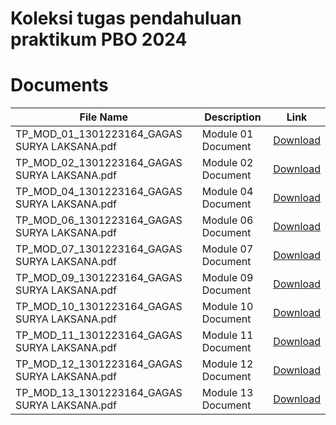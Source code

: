 # Koleksi tugas pendahuluan praktikum PBO 2024

# Documents

| File Name                                      | Description        | Link                                                  |
|------------------------------------------------|--------------------|-------------------------------------------------------|
| TP_MOD_01_1301223164_GAGAS SURYA LAKSANA.pdf  | Module 01 Document | [Download](./docs/TP_MOD_01_1301223164_GAGAS%20SURYA%20LAKSANA.pdf) |
| TP_MOD_02_1301223164_GAGAS SURYA LAKSANA.pdf  | Module 02 Document | [Download](./docs/TP_MOD_02_1301223164_GAGAS%20SURYA%20LAKSANA.pdf) |
| TP_MOD_04_1301223164_GAGAS SURYA LAKSANA.pdf  | Module 04 Document | [Download](./docs/TP_MOD_04_1301223164_GAGAS%20SURYA%20LAKSANA.pdf) |
| TP_MOD_06_1301223164_GAGAS SURYA LAKSANA.pdf  | Module 06 Document | [Download](./docs/TP_MOD_06_1301223164_GAGAS%20SURYA%20LAKSANA.pdf) |
| TP_MOD_07_1301223164_GAGAS SURYA LAKSANA.pdf  | Module 07 Document | [Download](./docs/TP_MOD_07_1301223164_GAGAS%20SURYA%20LAKSANA.pdf) |
| TP_MOD_09_1301223164_GAGAS SURYA LAKSANA.pdf  | Module 09 Document | [Download](./docs/TP_MOD_09_1301223164_GAGAS%20SURYA%20LAKSANA.pdf) |
| TP_MOD_10_1301223164_GAGAS SURYA LAKSANA.pdf  | Module 10 Document | [Download](./docs/TP_MOD_10_1301223164_GAGAS%20SURYA%20LAKSANA.pdf) |
| TP_MOD_11_1301223164_GAGAS SURYA LAKSANA.pdf  | Module 11 Document | [Download](./docs/TP_MOD_11_1301223164_GAGAS%20SURYA%20LAKSANA.pdf) |
| TP_MOD_12_1301223164_GAGAS SURYA LAKSANA.pdf  | Module 12 Document | [Download](./docs/TP_MOD_12_1301223164_GAGAS%20SURYA%20LAKSANA.pdf) |
| TP_MOD_13_1301223164_GAGAS SURYA LAKSANA.pdf  | Module 13 Document | [Download](./docs/TP_MOD_13_1301223164_GAGAS%20SURYA%20LAKSANA.pdf) |
